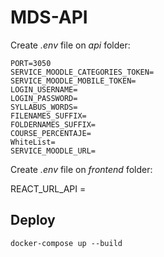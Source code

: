 # MDS-API

Create _.env_ file on _api_ folder:

    PORT=3050
    SERVICE_MOODLE_CATEGORIES_TOKEN=
    SERVICE_MOODLE_MOBILE_TOKEN=
    LOGIN_USERNAME=
    LOGIN_PASSWORD=
    SYLLABUS_WORDS=
    FILENAMES_SUFFIX=
    FOLDERNAMES_SUFFIX=
    COURSE_PERCENTAJE=
    WhiteList=
    SERVICE_MOODLE_URL=


Create _.env_ file on _frontend_ folder:

   REACT_URL_API =

## Deploy

    docker-compose up --build